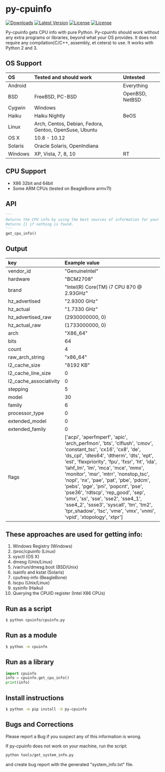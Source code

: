py-cpuinfo
==========

[![Downloads](https://img.shields.io/pypi/dm/py-cpuinfo.svg)](https://pypi.python.org/pypi/py-cpuinfo/)
[![Latest Version](https://img.shields.io/pypi/v/py-cpuinfo.svg)](https://pypi.python.org/pypi/py-cpuinfo/)
[![License](https://img.shields.io/pypi/l/py-cpuinfo.svg)](https://pypi.python.org/pypi/py-cpuinfo/)
[![License](https://img.shields.io/pypi/pyversions/py-cpuinfo.svg)](https://pypi.python.org/pypi/py-cpuinfo/)

Py-cpuinfo gets CPU info with pure Python. Py-cpuinfo should work without any
extra programs or libraries, beyond what your OS provides. It does not require
any compilation(C/C++, assembly, et cetera) to use. It works with Python 2
and 3.

OS Support
-----
| OS            | Tested and should work                                 | Untested        |
| :------------ | :----------------------------------------------------- | :-------------- |
| Android       |                                                        | Everything      |
| BSD           | FreeBSD, PC-BSD                                        | OpenBSD, NetBSD |
| Cygwin        | Windows                                                |                 |
| Haiku         | Haiku Nightly                                          | BeOS            |
| Linux         | Arch, Centos, Debian, Fedora, Gentoo, OpenSuse, Ubuntu |                 |
| OS X          | 10.8 - 10.12                                           |                 |
| Solaris       | Oracle Solaris, OpenIndiana                            |                 |
| Windows       | XP, Vista, 7, 8, 10                                    | RT              |


CPU Support
-----
* X86 32bit and 64bit
* Some ARM CPUs (tested on BeagleBone armv7l)


API
-----
~~~python
'''
Returns the CPU info by using the best sources of information for your OS.
Returns {} if nothing is found.
'''
get_cpu_info()
~~~


Output
-----
| key                    | Example value   |
| :--------------------- | :-------------- |
| vendor_id              | "GenuineIntel"    |
| hardware               | "BCM2708" |
| brand                  | "Intel(R) Core(TM) i7 CPU         870  @ 2.93GHz" |
| hz_advertised          | "2.9300 GHz" |
| hz_actual              | "1.7330 GHz" |
| hz_advertised_raw      | (2930000000, 0)|
| hz_actual_raw          | (1733000000, 0) |
| arch                   | "X86_64" |
| bits                   | 64 |
| count                  | 4 |
| raw_arch_string        | "x86_64" |
| l2_cache_size          | "8192 KB" |
| l2_cache_line_size     | 0 |
| l2_cache_associativity | 0  |
| stepping               | 5 |
| model                  | 30 |
| family                 | 6 |
| processor_type         | 0 |
| extended_model         | 0 |
| extended_family        | 0 |
| flags                  | ['acpi', 'aperfmperf', 'apic', 'arch_perfmon', 'bts', 'clflush', 'cmov', 'constant_tsc', 'cx16', 'cx8', 'de', 'ds_cpl', 'dtes64', 'dtherm', 'dts', 'ept', 'est', 'flexpriority', 'fpu', 'fxsr', 'ht', 'ida', 'lahf_lm', 'lm', 'mca', 'mce', 'mmx', 'monitor', 'msr', 'mtrr', 'nonstop_tsc', 'nopl', 'nx', 'pae', 'pat', 'pbe', 'pdcm', 'pebs', 'pge', 'pni', 'popcnt', 'pse', 'pse36', 'rdtscp', 'rep_good', 'sep', 'smx', 'ss', 'sse', 'sse2', 'sse4_1', 'sse4_2', 'ssse3', 'syscall', 'tm', 'tm2', 'tpr_shadow', 'tsc', 'vme', 'vmx', 'vnmi', 'vpid', 'xtopology', 'xtpr'] |


These approaches are used for getting info:
-----
1. Windows Registry (Windows)
2. /proc/cpuinfo (Linux)
3. sysctl (OS X)
4. dmesg (Unix/Linux)
5. /var/run/dmesg.boot (BSD/Unix)
6. isainfo and kstat (Solaris)
7. cpufreq-info (BeagleBone)
8. lscpu (Unix/Linux)
9. sysinfo (Haiku)
10. Querying the CPUID register (Intel X86 CPUs)


Run as a script
-----
~~~bash
$ python cpuinfo/cpuinfo.py
~~~

Run as a module
-----
~~~bash
$ python -m cpuinfo
~~~

Run as a library
-----
~~~python
import cpuinfo
info = cpuinfo.get_cpu_info()
print(info)
~~~

Install instructions
-----
~~~bash
$ python -m pip install -U py-cpuinfo
~~~


Bugs and Corrections
-----

Please report a Bug if you suspect any of this information is wrong.

If py-cpuinfo does not work on your machine, run the script:

~~~bash
python tools/get_system_info.py
~~~

and create bug report with the generated "system_info.txt" file.
